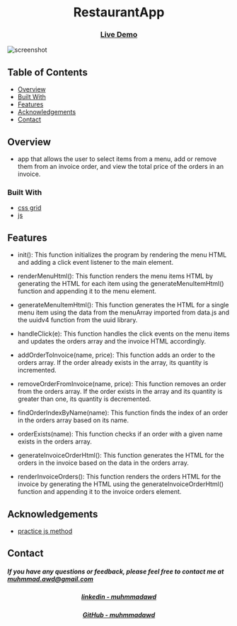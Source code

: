<h1 align="center">RestaurantApp</h1>

<div align="center">
  <h3>
    <a href="https://muhmmadawd.github.io/RestaurantOrderingApp/">
      Live Demo
    </a>
  </h3>
</div>

![screenshot](https://ncf-ec2-east-41-hv.xconvert.com/file/converter/download/gP418VcvpFU-z-0-y-641334d6b2caae1aad4cf15c.gif)

<!-- TABLE OF CONTENTS -->

## Table of Contents

- [Overview](#overview)
- [Built With](#built-with)
- [Features](#features)
- [Acknowledgements](#acknowledgements)
- [Contact](#contact)

<!-- OVERVIEW -->

## Overview

<!-- Introduce your projects by taking a screenshot or a gif. Try to tell visitors a
story about your project by answering: -->

<!-- - Where can I see your demo?
- What was your experience?
- What have you learned/improved?
- Your wisdom? :) -->

- app that allows the user to select items from a menu, add or remove them from
  an invoice order, and view the total price of the orders in an invoice.

### Built With

<!-- This section should list any major frameworks that you built your project using. Here are a few examples.-->

- [css grid]()
- [js]()

## Features

<!-- List the features of your application or follow the template. Don't share the figma file here :) -->

- init(): This function initializes the program by rendering the menu HTML and
  adding a click event listener to the main element.

- renderMenuHtml(): This function renders the menu items HTML by generating the
  HTML for each item using the generateMenuItemHtml() function and appending it
  to the menu element.

- generateMenuItemHtml(): This function generates the HTML for a single menu
  item using the data from the menuArray imported from data.js and the uuidv4
  function from the uuid library.

- handleClick(e): This function handles the click events on the menu items and
  updates the orders array and the invoice HTML accordingly.

- addOrderToInvoice(name, price): This function adds an order to the orders
  array. If the order already exists in the array, its quantity is incremented.

- removeOrderFromInvoice(name, price): This function removes an order from the
  orders array. If the order exists in the array and its quantity is greater
  than one, its quantity is decremented.

- findOrderIndexByName(name): This function finds the index of an order in the
  orders array based on its name.

- orderExists(name): This function checks if an order with a given name exists
  in the orders array.

- generateInvoiceOrderHtml(): This function generates the HTML for the orders in
  the invoice based on the data in the orders array.

- renderInvoiceOrders(): This function renders the orders HTML for the invoice
  by generating the HTML using the generateInvoiceOrderHtml() function and
  appending it to the invoice orders element.

## Acknowledgements

<!-- This section should list any articles or add-ons/plugins that helps you to complete the project. This is optional but it will help you in the future. For exmpale -->

- [practice js method](https://www.w3schools.com/jsref/met_node_appendchild.asp)

## Contact

<h5> If you have any questions or feedback, please feel free to contact me at
<a href="mailto:muhmmad.awd@gmail.com">muhmmad.awd@gmail.com</a>
</h5>
<div align="center">
  <h5>
    <a href="https://www.linkedin.com/in/muhmmadawd/">
      linkedin - muhmmadawd
    </a>
  </h5>
</div>
<div align="center">
  <h5>
    <a href="https://github.com/MuhmmadAwd/">
      GitHub - muhmmadawd
    </a>
  </h5>
</div>
